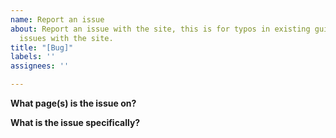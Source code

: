 ```yaml
---
name: Report an issue
about: Report an issue with the site, this is for typos in existing guides, or technical
  issues with the site.
title: "[Bug]"
labels: ''
assignees: ''

---
```


**What page(s) is the issue on?**

**What is the issue specifically?**
